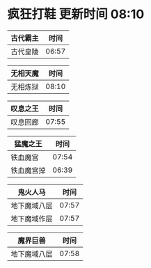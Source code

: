 # 疯狂打鞋 更新时间 08:10

| 古代霸主   | 时间    |
|--------|-------|
| 古代皇陵 | 06:57 |

| 无相天魔   | 时间    |
|--------|-------|
| 无相炼狱 | 08:10 |

| 叹息之王   | 时间    |
|--------|-------|
| 叹息回廊 | 07:55 |

| 猛魔之王   | 时间    |
|--------|-------|
| 铁血魔宫 | 07:54 |
| 铁血魔宫掉 | 06:39 |

| 鬼火人马   | 时间    |
|--------|-------|
| 地下魔域八层 | 07:57 |
| 地下魔域作层 | 07:57 |

| 魔界巨兽   | 时间    |
|--------|-------|
| 地下魔域八层 | 07:58 |